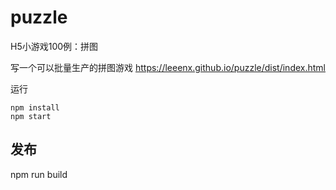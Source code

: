 # puzzle
H5小游戏100例：拼图

写一个可以批量生产的拼图游戏
https://leeenx.github.io/puzzle/dist/index.html

运行
```
npm install
npm start
```

## 发布
npm run build
